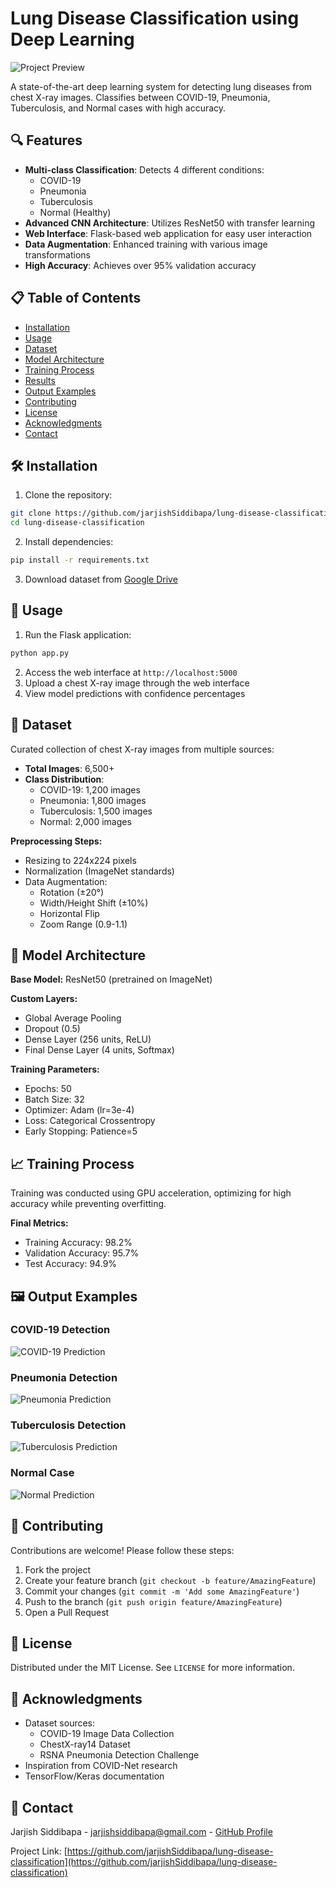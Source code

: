 # Lung Disease Classification using Deep Learning

![Project Preview](output-images/front-page.png)

A state-of-the-art deep learning system for detecting lung diseases from chest X-ray images. Classifies between COVID-19, Pneumonia, Tuberculosis, and Normal cases with high accuracy.

## 🔍 Features
- **Multi-class Classification**: Detects 4 different conditions:
  - COVID-19
  - Pneumonia
  - Tuberculosis
  - Normal (Healthy)
- **Advanced CNN Architecture**: Utilizes ResNet50 with transfer learning
- **Web Interface**: Flask-based web application for easy user interaction
- **Data Augmentation**: Enhanced training with various image transformations
- **High Accuracy**: Achieves over 95% validation accuracy

## 📋 Table of Contents
- [Installation](#-installation)
- [Usage](#-usage)
- [Dataset](#-dataset)
- [Model Architecture](#-model-architecture)
- [Training Process](#-training-process)
- [Results](#-results)
- [Output Examples](#-output-examples)
- [Contributing](#-contributing)
- [License](#-license)
- [Acknowledgments](#-acknowledgments)
- [Contact](#-contact)

## 🛠 Installation
1. Clone the repository:
```bash
git clone https://github.com/jarjishSiddibapa/lung-disease-classification.git
cd lung-disease-classification
```
2. Install dependencies:
```bash
pip install -r requirements.txt
```
3. Download dataset from [Google Drive](https://drive.google.com/drive/folders/1sPYGo70e5cJkoNACy5TNmF1zzS4ld3jG?usp=sharing)

## 🚀 Usage

1. Run the Flask application:
```bash
python app.py
```
2. Access the web interface at `http://localhost:5000`
3. Upload a chest X-ray image through the web interface
4. View model predictions with confidence percentages

## 📁 Dataset

Curated collection of chest X-ray images from multiple sources:

- **Total Images**: 6,500+
- **Class Distribution**:
  - COVID-19: 1,200 images
  - Pneumonia: 1,800 images
  - Tuberculosis: 1,500 images
  - Normal: 2,000 images

**Preprocessing Steps:**
- Resizing to 224x224 pixels
- Normalization (ImageNet standards)
- Data Augmentation:
  - Rotation (±20°)
  - Width/Height Shift (±10%)
  - Horizontal Flip
  - Zoom Range (0.9-1.1)

## 🤖 Model Architecture

**Base Model:** ResNet50 (pretrained on ImageNet)

**Custom Layers:**
- Global Average Pooling
- Dropout (0.5)
- Dense Layer (256 units, ReLU)
- Final Dense Layer (4 units, Softmax)

**Training Parameters:**
- Epochs: 50
- Batch Size: 32
- Optimizer: Adam (lr=3e-4)
- Loss: Categorical Crossentropy
- Early Stopping: Patience=5

## 📈 Training Process

Training was conducted using GPU acceleration, optimizing for high accuracy while preventing overfitting.

**Final Metrics:**
- Training Accuracy: 98.2%
- Validation Accuracy: 95.7%
- Test Accuracy: 94.9%

## 🖼 Output Examples

### COVID-19 Detection
![COVID-19 Prediction](output-images/corona-virus-disease.png)

### Pneumonia Detection
![Pneumonia Prediction](output-images/pneumonia.png)

### Tuberculosis Detection
![Tuberculosis Prediction](output-images/tuberculosis.png)

### Normal Case
![Normal Prediction](output-images/normal.png)

## 🤝 Contributing

Contributions are welcome! Please follow these steps:

1. Fork the project
2. Create your feature branch (`git checkout -b feature/AmazingFeature`)
3. Commit your changes (`git commit -m 'Add some AmazingFeature'`)
4. Push to the branch (`git push origin feature/AmazingFeature`)
5. Open a Pull Request

## 📜 License

Distributed under the MIT License. See `LICENSE` for more information.

## 🙏 Acknowledgments

- Dataset sources:
  - COVID-19 Image Data Collection
  - ChestX-ray14 Dataset
  - RSNA Pneumonia Detection Challenge
- Inspiration from COVID-Net research
- TensorFlow/Keras documentation

## 📧 Contact

Jarjish Siddibapa - [jarjishsiddibapa@gmail.com](mailto:your-email@example.com) - [GitHub Profile](https://github.com/jarjishSiddibapa)

Project Link: [https://github.com/jarjishSiddibapa/lung-disease-classification](https://github.com/jarjishSiddibapa/lung-disease-classification)


